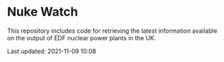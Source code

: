 # Nuke Watch

This repository includes code for retrieving the latest information available on the output of EDF nuclear power plants in the UK.

Last updated: 2021-11-09 10:08